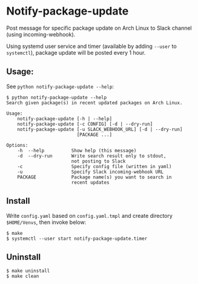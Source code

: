 # Notify-package-update
Post message for specific package update on Arch Linux to Slack channel (using incoming-webhook).

Using systemd user service and timer (available by adding `--user` to `systemctl`), package update will be posted
every 1 hour.

## Usage:
See `python notify-package-update --help`:
```
$ python notify-package-update --help
Search given package(s) in recent updated packages on Arch Linux.

Usage:
    notify-package-update [-h | --help]
    notify-package-update [-c CONFIG] [-d | --dry-run]
    notify-package-update [-u SLACK_WEBHOOK_URL] [-d | --dry-run]
                          [PACKAGE ...]

Options:
    -h  --help          Show help (this message)
    -d  --dry-run       Write search result only to stdout,
                        not posting to Slack
    -c                  Specify config file (written in yaml)
    -u                  Specify Slack incoming-webhook URL
    PACKAGE             Package name(s) you want to search in
                        recent updates
```

## Install
Write `config.yaml` based on `config.yaml.tmpl` and create directory `$HOME/Venvs`,  then invoke below:
```
$ make
$ systemctl --user start notify-package-update.timer
```

## Uninstall
```
$ make uninstall
$ make clean
```
